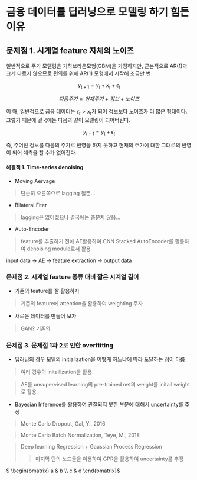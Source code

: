# 금융 데이터를 딥러닝으로 모델링 하기 힘든 이유 

## 문제점 1. 시계열 feature 자체의 노이즈

일반적으로 주가 모델링은 기하브라운모형(GBM)을 가정하지만, 근본적으로 AR(1)과 크게 다르지 않으므로 편의를 위해 AR(1) 모형에서 시작해 조금만 변

$$ y_{t+1} = y_t + x_t + \epsilon_t $$

$$ 다음 주가 = 현재 주가 + 정보 + 노이즈 $$

이 때, 일반적으로 금융 데이터는 $\epsilon_t > x_t$가 되어 정보보다 노이즈가 더 많은 형태이다.
그렇기 때문에 결국에는 다음과 같이 모델링이 되어버린다.

$$ y_{t+1} = y_t + \epsilon_t $$


즉, 주어진 정보를 다음의 주가로 반영을 하지 못하고 현재의 주가에 대한 그대로의 반영이 되어 예측을 할 수가 없어진다.

#### 해결책 1. Time-series denoising

* Moving Aervage
> 단순히 오른쪽으로 lagging 될뿐...

* Bilateral Fiter
> lagging은 없어졌으나 결국에는 충분치 않음...

* Auto-Encoder
> feature를 추출하기 전에 AE활용하여 CNN Stacked AutoEncoder를 활용하여 denoising module로서 활용

input data -> AE -> feature extraction -> output data
 

### 문제점 2. 시계열 feature 종류 대비 짧은 시계열 길이

* 기존의 feature를 잘 활용하자
> 기존의 feature에 attention을 활용하여 weighting 주자

* 새로운 데이터를 만들어 보자
> GAN? 기존의 


### 문제점 3. 문제점 1과 2로 인한 overfitting
* 딥러닝의 경우 모델의 initialization을 어떻게 하느냐에 따라 도달하는 점이 다름
> 여러 경우의 initailization을 활용

> AE를 unsupervised learning의 pre-trained net의 weight를 initail weight로 활용

* Bayesian Inference를 활용하여 관찰되지 못한 부분에 대해서 uncertainty를 추정

> Monte Carlo Dropout, Gal, Y., 2016

> Monte Carlo Batch Normalization, Teye, M., 2018

> Deep learning Regression + Gaussian Process Regression 
>> 마지막 단의 노드들을 이용하여 GPR을 활용하여 uncertainty를 추정 

$ \begin{bmatrix}
a & b \\\\ 
c & d
\end{bmatrix}$